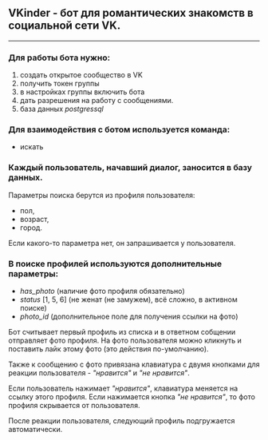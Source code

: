## VKinder - бот для романтических знакомств в социальной сети VK. 
***
### Для работы бота нужно: 
1. создать открытое сообщество в VK
2. получить токен группы
3. в настройках группы включить бота
4. дать разрешения на работу с сообщениями.
5. база данных *postgressql*

### Для взаимодействия с ботом используется команда:
- искать

### Каждый пользователь, начавший диалог, заносится в базу данных.
Параметры поиска берутся из профиля пользователя:
- пол, 
- возраст,
- город.

Если какого-то параметра нет, он запрашивается у пользователя.

### В поиске профилей используются дополнительные параметры:
- *has_photo* (наличие фото профиля обязательно)
- *status* [1, 5, 6] (не женат (не замужем), всё сложно, в активном поиске)
- *photo_id* (дополнительное поле для получения ссылки на фото)

Бот считывает первый профиль из списка и в ответном собщении отправляет фото профиля.
На фото пользователя можно кликнуть и поставить лайк этому фото (это действия по-умолчанию).

Также к сообщению с фото привязана клавиатура с двумя кнопками для реакции пользователя - *"нравится"* и *"не нравится"*. 

Если пользователь нажимает *"нравится"*, клавиатура меняется на ссылку этого профиля.
Если нажимается кнопка *"не нравится"*, то фото профиля скрывается от пользователя.

После реакции пользователя, следующий профиль подгружается автоматически.
